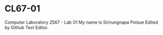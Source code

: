 # CL67-01
Computer Laboratory 2567 - Lab 01
My name is Sirirungnapa Polsue
Edited by Github Text Editor.

